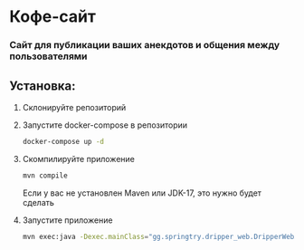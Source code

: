 # Кофе-сайт

### Сайт для публикации ваших анекдотов и общения между пользователями

## Установка:
1. Склонируйте репозиторий
2. Запустите docker-compose в репозитории
   ``` bash
   docker-compose up -d
   ```
3. Скомпилируйте приложение
   ``` bash
   mvn compile
   ```
   Если у вас не установлен Maven или JDK-17, это нужно будет сделать
   
5. Запустите приложение
   ``` bash
   mvn exec:java -Dexec.mainClass="gg.springtry.dripper_web.DripperWebApplication"
   ```
